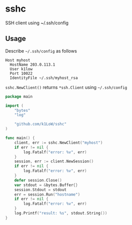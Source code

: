 # sshc

SSH client using ~/.ssh/config

## Usage

Describe `~/.ssh/config` as follows

```
Host myhost
  HostName 203.0.113.1
  User k1low
  Port 10022
  IdentityFile ~/.ssh/myhost_rsa
```

`sshc.NewClient()` returns `*ssh.Client` using `~/.ssh/config`

``` go
package main

import (
	"bytes"
	"log"

	"github.com/k1LoW/sshc"
)

func main() {
	client, err := sshc.NewClient("myhost")
	if err != nil {
		log.Fatalf("error: %v", err)
	}
	session, err := client.NewSession()
	if err != nil {
		log.Fatalf("error: %v", err)
	}
	defer session.Close()
	var stdout = &bytes.Buffer{}
	session.Stdout = stdout
	err = session.Run("hostname")
	if err != nil {
		log.Fatalf("error: %v", err)
	}
	log.Printf("result: %s", stdout.String())
}
```
